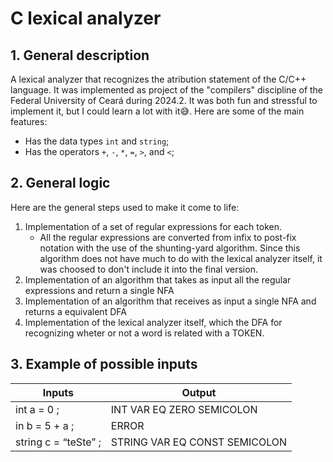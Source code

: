 # C lexical analyzer

## 1. General description

A lexical analyzer that recognizes the atribution statement of the C/C++ language. It was implemented as project of the "compilers" discipline of the Federal University of Ceará during 2024.2. It was both fun and stressful to implement it, but I could learn a lot with it😅. Here are some of the main features:

- Has the data types `int` and `string`;
- Has the operators `+`, `-`, `*`, `=`, `>`, and `<`;

## 2. General logic

Here are the general steps used to make it come to life:

1. Implementation of a set of regular expressions for each token.
    - All the regular expressions are converted from infix to post-fix notation with the use of the shunting-yard algorithm. Since this algorithm does not have much to do with the lexical analyzer itself, it was choosed to don't include it into the final version.
3. Implementation of an algorithm that takes as input all the regular expressions and return a single NFA
4. Implementation of an algorithm that receives as input a single NFA and returns a equivalent DFA 
5. Implementation of the lexical analyzer itself, which  the DFA for recognizing wheter or not a word is related with a TOKEN.

## 3. Example of possible inputs

|Inputs| Output |
|-|-|
|int a = 0 ;| INT VAR EQ ZERO SEMICOLON |
|in b = 5 + a ;| ERROR |
|string c = “teSte” ;| STRING VAR EQ CONST SEMICOLON |

